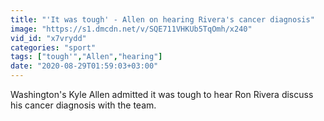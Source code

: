 ```yaml
---
title: "'It was tough' - Allen on hearing Rivera's cancer diagnosis"
image: "https://s1.dmcdn.net/v/SQE711VHKUb5TqOmh/x240"
vid_id: "x7vrydd"
categories: "sport"
tags: ["tough'","Allen","hearing"]
date: "2020-08-29T01:59:03+03:00"
---
```

Washington's Kyle Allen admitted it was tough to hear Ron Rivera discuss his cancer diagnosis with the team.
